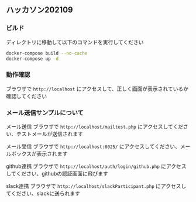 ## ハッカソン202109

### ビルド

ディレクトリに移動して以下のコマンドを実行してください

```bash
docker-compose build --no-cache
docker-compose up -d
```

### 動作確認

ブラウザで `http://localhost` にアクセスして、正しく画面が表示されているか確認してください

### メール送信サンプルについて

メール送信
ブラウザで `http://localhost/mailtest.php` にアクセスしてください、テストメールが送信されます

メール受信
ブラウザで `http://localhost:8025/` にアクセスしてください、メールボックスが表示されます

github連携
ブラウザで `http://localhost/auth/login/github.php` にアクセスしてください、githubの認証画面に飛びます

slack連携
ブラウザで `http://localhost/slackParticipant.php` にアクセスしてください、slackに送られます
